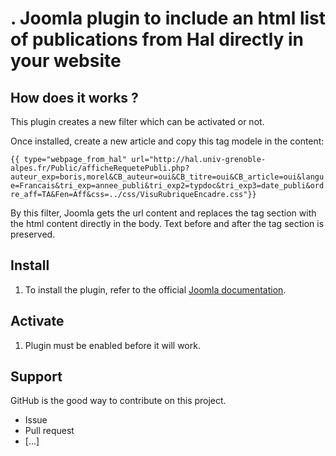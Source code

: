 . Joomla plugin to include an html list of publications from Hal directly in your website
==========

## How does it works ? ##

This plugin creates a new filter which can be activated or not.

Once installed, create a new article and copy this tag modele in the content:

`{{ type="webpage_from_hal" url="http://hal.univ-grenoble-alpes.fr/Public/afficheRequetePubli.php?auteur_exp=boris,morel&CB_auteur=oui&CB_titre=oui&CB_article=oui&langue=Francais&tri_exp=annee_publi&tri_exp2=typdoc&tri_exp3=date_publi&ordre_aff=TA&Fen=Aff&css=../css/VisuRubriqueEncadre.css"}}`

By this filter, Joomla gets the url content and replaces the tag section with the html content directly in the body.
Text before and after the tag section is preserved.

## Install ##
  1. To install the plugin, refer to the official [Joomla documentation](http://docs.joomla.org/Installing_an_extension).

## Activate ##
  1. Plugin must be enabled before it will work.
  
## Support ##

GitHub is the good way to contribute on this project.
  - Issue
  - Pull request
  - [...]

